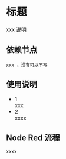 # 标题

xxx 说明

## 依赖节点  
```
xxx ，没有可以不写
```

## 使用说明 

* 1  
xxx
* 2  
xxxx

## Node Red  流程

```
xxxx
```